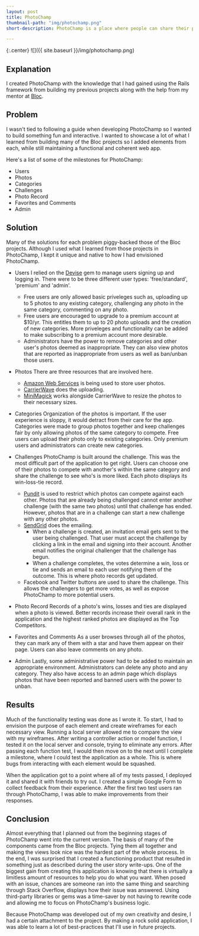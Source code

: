 ```yaml
---
layout: post
title: PhotoChamp
thumbnail-path: "img/photochamp.png"
short-description: PhotoChamp is a place where people can share their photos and compete with others for the highest rank.

---
```


{:.center}
![]({{ site.baseurl }}/img/photochamp.png)

## Explanation

I created PhotoChamp with the knowledge that I had gained using the Rails framework from building my previous projects along with the help from my mentor at [Bloc](http://bloc.io).

## Problem

I wasn't tied to following a guide when developing PhotoChamp so I wanted to build something fun and interactive.  I wanted to showcase a lot of what I learned from building many of the Bloc projects so I added elements from each, while still maintaining a functional and coherent web app.

Here's a list of some of the milestones for PhotoChamp:
* Users
* Photos
* Categories
* Challenges
* Photo Record
* Favorites and Comments
* Admin

## Solution

Many of the solutions for each problem piggy-backed those of the Bloc projects.  Although I used what I learned from those projects in PhotoChamp, I kept it unique and native to how I had envisioned PhotoChamp.

* Users
  I relied on the [Devise](https://github.com/plataformatec/devise) gem to manage users signing up and logging in.  There were to be three different user types: 'free/standard', 'premium' and 'admin'.
  * Free users are only allowed basic priveleges such as, uploading up to 5 photos to any existing category, challenging any photo in the same category, commenting on any photo.
  * Free users are encouraged to upgrade to a premium account at $10/yr.  This entitles them to up to 20 photo uploads and the creation of new categories.  More priveleges and functionality can be added to make subscribing to a premium account more desirable.
  * Administrators have the power to remove categories and other user's photos deemed as inappropriate.  They can also view photos that are reported as inappropriate from users as well as ban/unban those users.

* Photos
  There are three resources that are involved here.
  * [Amazon Web Services](https://aws.amazon.com/) is being used to store user photos.
  * [CarrierWave](https://github.com/carrierwaveuploader/carrierwave) does the uploading.
  * [MiniMagick](https://github.com/minimagick/minimagick) works alongside CarrierWave to resize the photos to their necessary sizes.

* Categories
  Organization of the photos is important.  If the user experience is sloppy, it would detract from their care for the app.  Categories were made to group photos together and keep challenges fair by only allowing photos of the same category to compete.  Free users can upload their photo only to existing categories.  Only premium users and administrators can create new categories.

* Challenges
  PhotoChamp is built around the challenge.  This was the most difficult part of the application to get right.  Users can choose one of their photos to compete with another's within the same category and share the challenge to see who's is more liked.  Each photo displays its win-loss-tie record.
  * [Pundit](https://github.com/elabs/pundit) is used to restrict which photos can compete against each other.  Photos that are already being challenged cannot enter another challenge (with the same two photos) until that challenge has ended.  However, photos that are in a challenge can start a new challenge with any other photos.
  * [SendGrid](https://sendgrid.com/) does the emailing.  
    * When a challenge is created, an invitation email gets sent to the user being challenged.  That user must accept the challenge by clicking a link in the email and signing into their account.  Another email notifies the original challenger that the challenge has begun.
    * When a challenge completes, the votes determine a win, loss or tie and sends an email to each user notifying them of the outcome.  This is where photo records get updated.
  * Facebook and Twitter buttons are used to share the challenge.  This allows the challengers to get more votes, as well as expose PhotoChamp to more potential users.

* Photo Record
  Records of a photo's wins, losses and ties are displayed when a photo is viewed.  Better records increase their overall rank in the application and the highest ranked photos are displayed as the Top Competitors.

* Favorites and Comments
  As a user browses through all of the photos, they can mark any of them with a star and have them appear on their page.  Users can also leave comments on any photo.

* Admin
  Lastly, some administrative power had to be added to maintain an appropriate environment.  Administrators can delete any photo and any category.  They also have access to an admin page which displays photos that have been reported and banned users with the power to unban.

## Results

Much of the functionality testing was done as I wrote it.  To start, I had to envision the purpose of each element and create wireframes for each necessary view.  Running a local server allowed me to compare the view with my wireframes.  After writing a controller action or model function, I tested it on the local server and console, trying to eliminate any errors.  After passing each function test, I would then move on to the next until I complete a milestone, where I could test the application as a whole.  This is where bugs from interacting with each element would be squashed.

When the application got to a point where all of my tests passed, I deployed it and shared it with friends to try out.  I created a simple Google Form to collect feedback from their experience.  After the first two test users ran through PhotoChamp, I was able to make improvements from their responses.

## Conclusion

Almost everything that I planned out from the beginning stages of PhotoChamp went into the current version.  The basis of many of the components came from the Bloc projects.  Tying them all together and making the views look nice was the hardest part of the whole process.  In the end, I was surprised that I created a functioning product that resulted in something just as described during the user story write-ups.  One of the biggest gain from creating this application is knowing that there is virtually a limitless amount of resources to help you do what you want.  When posed with an issue, chances are someone ran into the same thing and searching through Stack Overflow, displays how their issue was answered.  Using third-party libraries or gems was a time-saver by not having to rewrite code and allowing me to focus on PhotoChamp's business logic.

Because PhotoChamp was developed out of my own creativity and desire, I had a certain attachment to the project.  By making a rock solid application, I was able to learn a lot of best-practices that I'll use in future projects.